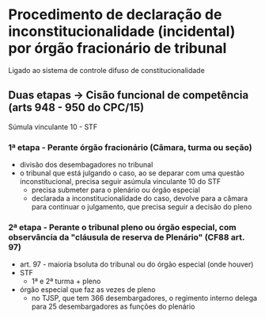 # Procedimento de declaração de inconstitucionalidade (incidental) por órgão fracionário de tribunal
Ligado ao sistema de controle difuso de constitucionalidade

## Duas etapas -> Cisão funcional de competência (arts 948 - 950 do CPC/15)
Súmula vinculante 10 - STF

### 1ª etapa - Perante órgão fracionário (Câmara, turma ou seção)
- divisão dos desembagadores no tribunal
- o tribunal que está julgando o caso, ao se deparar com uma questão inconstitucional, precisa seguir asúmula vinculante 10 do STF
  - precisa submeter para o plenário ou órgão especial
  - declarada a inconstitucionalidade do caso, devolve para a câmara para continuar o julgamento, que precisa seguir a decisão do pleno

### 2ª etapa - Perante o tribunal pleno ou órgão especial, com observância da "cláusula de reserva de Plenário" (CF88 art. 97)
- art. 97 - maioria bsoluta do tribunal ou do órgão especial (onde houver)
- STF
  - 1ª e 2ª turma + pleno
- órgão especial que faz as vezes de pleno
  - no TJSP, que tem 366 desembargadores, o regimento interno delega para 25 desembargadores as funções do plenário


